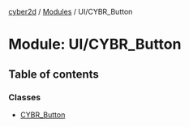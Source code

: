 [cyber2d](../README.md) / [Modules](../modules.md) / UI/CYBR\_Button

# Module: UI/CYBR\_Button

## Table of contents

### Classes

- [CYBR\_Button](../classes/UI_CYBR_Button.CYBR_Button.md)
